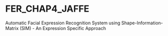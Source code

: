 # FER_CHAP4_JAFFE
Automatic Facial Expression Recognition System using Shape-Information-Matrix (SIM) - An Expression Specific Approach
